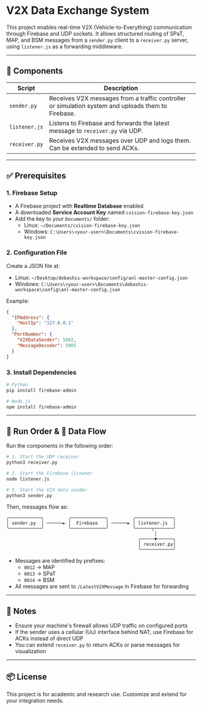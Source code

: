 # V2X Data Exchange System

This project enables real-time V2X (Vehicle-to-Everything) communication through Firebase and UDP sockets. It allows structured routing of SPaT, MAP, and BSM messages from a `sender.py` client to a `receiver.py` server, using `listener.js` as a forwarding middleware.

---

## 📂 Components

| Script         | Description |
|----------------|-------------|
| `sender.py`    | Receives V2X messages from a traffic controller or simulation system and uploads them to Firebase. |
| `listener.js`  | Listens to Firebase and forwards the latest message to `receiver.py` via UDP. |
| `receiver.py`  | Receives V2X messages over UDP and logs them. Can be extended to send ACKs. |

---

## ✅ Prerequisites

### 1. Firebase Setup

- A Firebase project with **Realtime Database** enabled
- A downloaded **Service Account Key** named `cvision-firebase-key.json`
- Add the key to your `Documents/` folder:
  - Linux: `~/Documents/cvision-firebase-key.json`
  - Windows: `C:\Users\<your-user>\Documents\cvision-firebase-key.json`

### 2. Configuration File

Create a JSON file at:

- Linux: `~/Desktop/debashis-workspace/config/anl-master-config.json`
- Windows: `C:\Users\<your-user>\Documents\debashis-workspace\config\anl-master-config.json`

Example:

```json
{
  "IPAddress": {
    "HostIp": "127.0.0.1"
  },
  "PortNumber": {
    "V2XDataSender": 5002,
    "MessageDecoder": 5005
  }
}
```

### 3. Install Dependencies

```bash
# Python
pip install firebase-admin

# Node.js
npm install firebase-admin
```

---

## 🚦 Run Order & 📡 Data Flow

Run the components in the following order:

```bash
# 1. Start the UDP receiver
python3 receiver.py

# 2. Start the Firebase listener
node listener.js

# 3. Start the V2X data sender
python3 sender.py
```

Then, messages flow as:

```
╭────────────╮         ╭─────────────╮         ╭──────────────╮
│ sender.py  │ ──────► │  Firebase   │ ──────► │ listener.js  │
╰────────────╯         ╰─────────────╯         ╰──────┬───────╯
                                                       │
                                                 ┌─────▼──────┐
                                                 │ receiver.py│
                                                 ╰────────────╯
```

- Messages are identified by prefixes:
  - `0012` → MAP
  - `0013` → SPaT
  - `0014` → BSM
- All messages are sent to `/LatestV2XMessage` in Firebase for forwarding

---

## 🧩 Notes

- Ensure your machine's firewall allows UDP traffic on configured ports
- If the sender uses a cellular (Uu) interface behind NAT, use Firebase for ACKs instead of direct UDP
- You can extend `receiver.py` to return ACKs or parse messages for visualization

---

## 📦 License

This project is for academic and research use. Customize and extend for your integration needs.